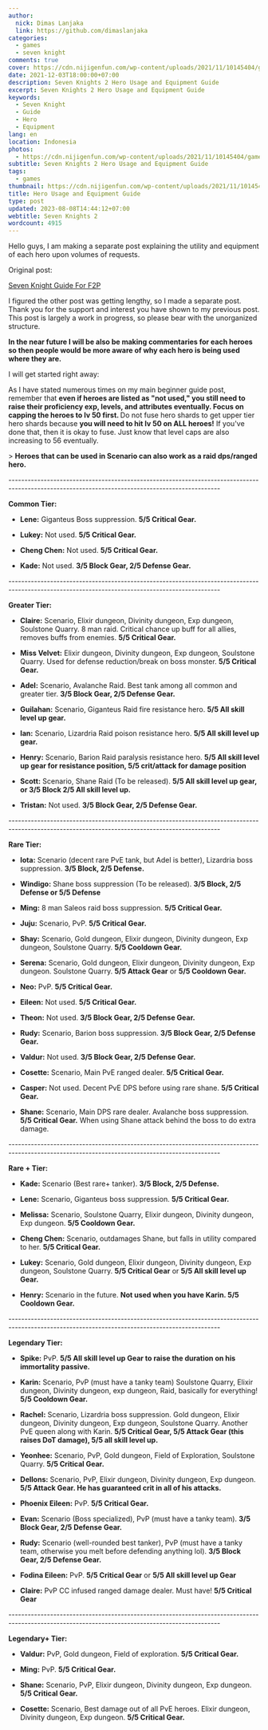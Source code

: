 ```yaml
---
author:
  nick: Dimas Lanjaka
  link: https://github.com/dimaslanjaka
categories:
  - games
  - seven knight
comments: true
cover: https://cdn.nijigenfun.com/wp-content/uploads/2021/11/10145404/games_2021111001_cover.jpg
date: 2021-12-03T18:00:00+07:00
description: Seven Knights 2 Hero Usage and Equipment Guide
excerpt: Seven Knights 2 Hero Usage and Equipment Guide
keywords:
  - Seven Knight
  - Guide
  - Hero
  - Equipment
lang: en
location: Indonesia
photos:
  - https://cdn.nijigenfun.com/wp-content/uploads/2021/11/10145404/games_2021111001_cover.jpg
subtitle: Seven Knights 2 Hero Usage and Equipment Guide
tags:
  - games
thumbnail: https://cdn.nijigenfun.com/wp-content/uploads/2021/11/10145404/games_2021111001_cover.jpg
title: Hero Usage and Equipment Guide
type: post
updated: 2023-08-08T14:44:12+07:00
webtitle: Seven Knights 2
wordcount: 4915
---
```


<p>
    Hello guys, I am making a separate post explaining the utility and
    equipment of each hero upon volumes of requests.
</p>
<p>
    Original post:
</p>
<p>
    <a
        href="/Seven Knight/guide.html"
        rel="follow"
        target="_blank"
    >
        Seven Knight Guide For F2P
    </a>
</p>
<p>
    I figured the other post was getting lengthy, so I made a separate post.
    Thank you for the support and interest you have shown to my previous post.
    This post is largely a work in progress, so please bear with the
    unorganized structure.
</p>
<p>
    <strong>
        In the near future I will be also be making commentaries for each
        heroes so then people would be more aware of why each hero is being
        used where they are.
    </strong>
</p>
<p>
    I will get started right away:
</p>
<p>
    As I have stated numerous times on my main beginner guide post, remember
    that
    <strong>
        even if heroes are listed as "not used," you still need to raise their
        proficiency exp, levels, and attributes eventually. Focus on capping
        the heroes to lv 50 first.
    </strong>
Do not fuse hero shards to get upper tier hero shards because    <strong>you will need to hit lv 50 on ALL heroes!</strong> If you've done
    that, then it is okay to fuse. Just know that level caps are also
    increasing to 56 eventually.
</p>
<p>
    &gt;
    <strong>
        Heroes that can be used in Scenario can also work as a raid dps/ranged
        hero.
    </strong>
</p>
<p>
    ------------------------------------------------------------------------------------------------------------------------------------------------
</p>
<p>
    <strong>Common Tier:</strong>
</p>
<ul>
    <li>
        <p>
            <strong>Lene:</strong>
            Giganteus Boss suppression. <strong>5/5 Critical Gear.</strong>
        </p>
    </li>
    <li>
        <p>
            <strong>Lukey:</strong>
            Not used. <strong>5/5 Critical Gear.</strong>
        </p>
    </li>
    <li>
        <p>
            <strong>Cheng Chen:</strong>
            Not used. <strong>5/5 Critical Gear.</strong>
        </p>
    </li>
    <li>
        <p>
            <strong>Kade:</strong>
            Not used. <strong>3/5 Block Gear, 2/5 Defense Gear.</strong>
        </p>
    </li>
</ul>
<p>
    ------------------------------------------------------------------------------------------------------------------------------------------------
</p>
<p>
    <strong>Greater Tier:</strong>
</p>
<ul>
    <li>
        <p>
            <strong>Claire:</strong>
            Scenario, Elixir dungeon, Divinity dungeon, Exp dungeon, Soulstone
            Quarry. 8 man raid. Critical chance up buff for all allies, removes
            buffs from enemies. <strong>5/5 Critical Gear.</strong>
        </p>
    </li>
    <li>
        <p>
            <strong>Miss Velvet:</strong>
            Elixir dungeon, Divinity dungeon, Exp dungeon, Soulstone Quarry.
Used for defense reduction/break on boss monster.            <strong>5/5 Critical Gear.</strong>
        </p>
    </li>
    <li>
        <p>
            <strong>Adel:</strong>
            Scenario, Avalanche Raid. Best tank among all common and greater
            tier. <strong>3/5 Block Gear, 2/5 Defense Gear.</strong>
        </p>
    </li>
    <li>
        <p>
            <strong>Guilahan:</strong>
Scenario, Giganteus Raid fire resistance hero.            <strong>5/5 All skill level up gear.</strong>
        </p>
    </li>
    <li>
        <p>
            <strong>Ian:</strong>
Scenario, Lizardria Raid poison resistance hero.            <strong>5/5 All skill level up gear.</strong>
        </p>
    </li>
    <li>
        <p>
            <strong>Henry:</strong>
            Scenario, Barion Raid paralysis resistance hero.
            <strong>
                5/5 All skill level up gear for resistance position, 5/5
                crit/attack for damage position
            </strong>
        </p>
    </li>
    <li>
        <p>
            <strong>Scott:</strong>
            Scenario, Shane Raid (To be released).
            <strong>
                5/5 All skill level up gear, or 3/5 Block 2/5 All skill level
                up.
            </strong>
        </p>
    </li>
    <li>
        <p>
            <strong>Tristan:</strong>
            Not used. <strong>3/5 Block Gear, 2/5 Defense Gear.</strong>
        </p>
    </li>
</ul>
<p>
    ------------------------------------------------------------------------------------------------------------------------------------------------
</p>
<p>
    <strong>Rare Tier:</strong>
</p>
<ul>
    <li>
        <p>
            <strong>Iota:</strong>
            Scenario (decent rare PvE tank, but Adel is better), Lizardria boss
            suppression. <strong>3/5 Block, 2/5 Defense.</strong>
        </p>
    </li>
    <li>
        <p>
            <strong>Windigo:</strong>
Shane boss suppression (To be released).            <strong>3/5 Block, 2/5 Defense or 5/5 Defense</strong>
        </p>
    </li>
    <li>
        <p>
            <strong>Ming:</strong>
8 man Saleos raid boss suppression.            <strong>5/5 Critical Gear.</strong>
        </p>
    </li>
    <li>
        <p>
            <strong>Juju:</strong>
            Scenario, PvP. <strong>5/5 Critical Gear.</strong>
        </p>
    </li>
    <li>
        <p>
            <strong>Shay:</strong>
            Scenario, Gold dungeon, Elixir dungeon, Divinity dungeon, Exp
            dungeon, Soulstone Quarry. <strong>5/5 Cooldown Gear.</strong>
        </p>
    </li>
    <li>
        <p>
            <strong>Serena:</strong>
            Scenario, Gold dungeon, Elixir dungeon, Divinity dungeon, Exp
dungeon. Soulstone Quarry. <strong>5/5 Attack Gear</strong> or            <strong>5/5 Cooldown Gear.</strong>
        </p>
    </li>
    <li>
        <p>
            <strong>Neo:</strong>
            PvP. <strong>5/5 Critical Gear.</strong>
        </p>
    </li>
    <li>
        <p>
            <strong>Eileen:</strong>
            Not used. <strong>5/5 Critical Gear.</strong>
        </p>
    </li>
    <li>
        <p>
            <strong>Theon:</strong>
            Not used. <strong>3/5 Block Gear, 2/5 Defense Gear.</strong>
        </p>
    </li>
    <li>
        <p>
            <strong>Rudy:</strong>
Scenario, Barion boss suppression.            <strong>3/5 Block Gear, 2/5 Defense Gear.</strong>
        </p>
    </li>
    <li>
        <p>
            <strong>Valdur:</strong>
            Not used. <strong>3/5 Block Gear, 2/5 Defense Gear.</strong>
        </p>
    </li>
    <li>
        <p>
            <strong>Cosette:</strong>
Scenario, Main PvE ranged dealer.            <strong>5/5 Critical Gear.</strong>
        </p>
    </li>
    <li>
        <p>
            <strong>Casper:</strong>
Not used. Decent PvE DPS before using rare shane.            <strong>5/5 Critical Gear.</strong>
        </p>
    </li>
    <li>
        <p>
            <strong>Shane:</strong>
Scenario, Main DPS rare dealer. Avalanche boss suppression.            <strong>5/5 Critical Gear.</strong> When using Shane attack behind
            the boss to do extra damage.
        </p>
    </li>
</ul>
<p>
    ------------------------------------------------------------------------------------------------------------------------------------------------
</p>
<p>
    <strong>Rare + Tier:</strong>
</p>
<ul>
    <li>
        <p>
            <strong>Kade:</strong>
Scenario (Best rare+ tanker).            <strong>3/5 Block, 2/5 Defense.</strong>
        </p>
    </li>
    <li>
        <p>
            <strong>Lene:</strong>
Scenario, Giganteus boss suppression.            <strong>5/5 Critical Gear.</strong>
        </p>
    </li>
    <li>
        <p>
            <strong>Melissa:</strong>
            Scenario, Soulstone Quarry, Elixir dungeon, Divinity dungeon, Exp
            dungeon. <strong>5/5 Cooldown Gear.</strong>
        </p>
    </li>
    <li>
        <p>
            <strong>Cheng Chen:</strong>
Scenario, outdamages Shane, but falls in utility compared to her.            <strong>5/5 Critical Gear.</strong>
        </p>
    </li>
    <li>
        <p>
            <strong>Lukey:</strong>
            Scenario, Gold dungeon, Elixir dungeon, Divinity dungeon, Exp
dungeon, Soulstone Quarry. <strong>5/5 Critical Gear</strong> or            <strong>5/5 All skill level up Gear.</strong>
        </p>
    </li>
    <li>
        <p>
            <strong>Henry:</strong>
Scenario in the future.            <strong>Not used when you have Karin. 5/5 Cooldown Gear.</strong>
        </p>
    </li>
</ul>
<p>
    ------------------------------------------------------------------------------------------------------------------------------------------------
</p>
<p>
    <strong>Legendary Tier:</strong>
</p>
<ul>
    <li>
        <p>
            <strong>Spike:</strong>
            PvP.
            <strong>
                5/5 All skill level up Gear to raise the duration on his
                immortality passive.
            </strong>
        </p>
    </li>
    <li>
        <p>
            <strong>Karin:</strong>
            Scenario, PvP (must have a tanky team) Soulstone Quarry, Elixir
            dungeon, Divinity dungeon, exp dungeon, Raid, basically for
            everything! <strong>5/5 Cooldown Gear.</strong>
        </p>
    </li>
    <li>
        <p>
            <strong>Rachel:</strong>
            Scenario, Lizardria boss suppression. Gold dungeon, Elixir dungeon,
            Divinity dungeon, Exp dungeon, Soulstone Quarry. Another PvE queen
            along with Karin.
            <strong>
                5/5 Critical Gear, 5/5 Attack Gear (this raises DoT damage),
                5/5 all skill level up.
            </strong>
        </p>
    </li>
    <li>
        <p>
            <strong>Yeonhee:</strong>
            Scenario, PvP, Gold dungeon, Field of Exploration, Soulstone
            Quarry. <strong>5/5 Critical Gear.</strong>
        </p>
    </li>
    <li>
        <p>
            <strong>Dellons:</strong>
            Scenario, PvP, Elixir dungeon, Divinity dungeon, Exp dungeon.
            <strong>
                5/5 Attack Gear. He has guaranteed crit in all of his attacks.
            </strong>
        </p>
    </li>
    <li>
        <p>
            <strong>Phoenix Eileen:</strong>
            PvP. <strong>5/5 Critical Gear.</strong>
        </p>
    </li>
    <li>
        <p>
            <strong>Evan:</strong>
Scenario (Boss specialized), PvP (must have a tanky team).            <strong>3/5 Block Gear, 2/5 Defense Gear.</strong>
        </p>
    </li>
    <li>
        <p>
            <strong>Rudy:</strong>
            Scenario (well-rounded best tanker), PvP (must have a tanky team,
otherwise you melt before defending anything lol).            <strong>3/5 Block Gear, 2/5 Defense Gear.</strong>
        </p>
    </li>
    <li>
        <p>
            <strong>Fodina Eileen:</strong>
PvP. <strong>5/5 Critical Gear</strong> or            <strong>5/5 All skill level up Gear</strong>
        </p>
    </li>
    <li>
        <p>
            <strong>Claire:</strong>
PvP CC infused ranged damage dealer. Must have!            <strong>5/5 Critical Gear</strong>
        </p>
    </li>
</ul>
<p>
    ------------------------------------------------------------------------------------------------------------------------------------------------
</p>
<p>
    <strong>Legendary+ Tier:</strong>
</p>
<ul>
    <li>
        <p>
            <strong>Valdur:</strong>
PvP, Gold dungeon, Field of exploration.            <strong>5/5 Critical Gear.</strong>
        </p>
    </li>
    <li>
        <p>
            <strong>Ming:</strong>
            PvP. <strong>5/5 Critical Gear.</strong>
        </p>
    </li>
    <li>
        <p>
            <strong>Shane:</strong>
Scenario, PvP, Elixir dungeon, Divinity dungeon, Exp dungeon.            <strong>5/5 Critical Gear.</strong>
        </p>
    </li>
    <li>
        <p>
            <strong>Cosette:</strong>
            Scenario, Best damage out of all PvE heroes. Elixir dungeon,
            Divinity dungeon, Exp dungeon. <strong>5/5 Critical Gear.</strong>
        </p>
    </li>
</ul>
